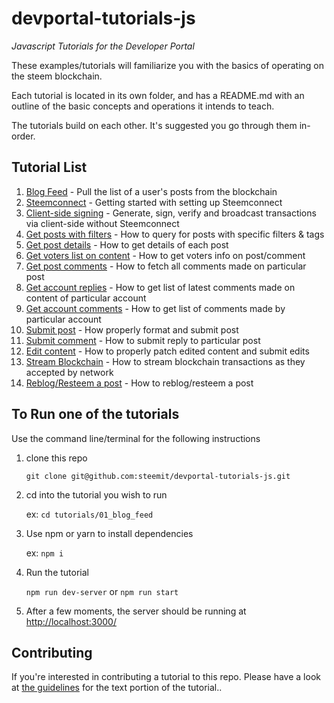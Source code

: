 # devportal-tutorials-js

_Javascript Tutorials for the Developer Portal_

These examples/tutorials will familiarize you with the basics of operating on the steem blockchain.

Each tutorial is located in its own folder, and has a README.md with an outline of the basic concepts
and operations it intends to teach.

The tutorials build on each other. It's suggested you go through them in-order.

## Tutorial List

1.  [Blog Feed](tutorials/01_blog_feed) - Pull the list of a user's posts from the blockchain
2.  [Steemconnect](tutorials/02_steemconnect) - Getting started with setting up Steemconnect
3.  [Client-side signing](tutorials/03_client_signing) - Generate, sign, verify and broadcast transactions via client-side without Steemconnect
4.  [Get posts with filters](tutorials/04_get_posts) - How to query for posts with specific filters & tags
5.  [Get post details](tutorials/05_get_post_details) - How to get details of each post
6.  [Get voters list on content](tutorials/06_get_voters_list_on_post) - How to get voters info on post/comment
7.  [Get post comments](tutorials/07_get_post_comments) - How to fetch all comments made on particular post
8.  [Get account replies](tutorials/08_get_account_replies) - How to get list of latest comments made on content of particular account
9.  [Get account comments](tutorials/09_get_account_comments) - How to get list of comments made by particular account
10. [Submit post](tutorials/10_submit_post) - How properly format and submit post
11. [Submit comment](tutorials/11_submit_comment_reply) - How to submit reply to particular post
12. [Edit content](tutorials/12_edit_content_patching) - How to properly patch edited content and submit edits
13. [Stream Blockchain](tutorials/13_stream_blockchain_transactions) - How to stream blockchain transactions as they accepted by network
14. [Reblog/Resteem a post](tutorials/14_reblogging_post) - How to reblog/resteem a post

## To Run one of the tutorials

Use the command line/terminal for the following instructions

1.  clone this repo

    `git clone git@github.com:steemit/devportal-tutorials-js.git`

1.  cd into the tutorial you wish to run

    ex: `cd tutorials/01_blog_feed`

1.  Use npm or yarn to install dependencies

    ex: `npm i`

1.  Run the tutorial

    `npm run dev-server` or `npm run start`

1.  After a few moments, the server should be running at
    [http://localhost:3000/](http://localhost:3000/)

## Contributing

If you're interested in contributing a tutorial to this repo. Please have a look at
[the guidelines](./tutorials/tutorial_structure.md) for the text portion of the tutorial..
